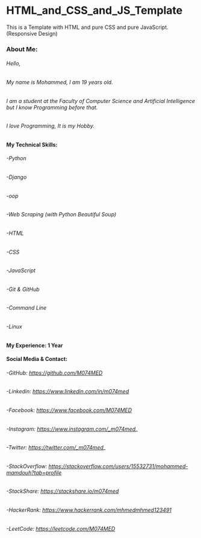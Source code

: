 # HTML_and_CSS_and_JS_Template
This is a Template with HTML and pure CSS and pure JavaScript. (Responsive Design)


### About Me:
###### Hello,
###### My name is Mohammed, I am 19 years old.
###### I am a student at the Faculty of Computer Science and Artificial Intelligence but I know Programming before that.
###### I love Programming, It is my Hobby.

#### My Technical Skills:
######  -Python
######  -Django
######  -oop
######  -Web Scraping (with Python Beautiful Soup)
######  -HTML
######  -CSS
######  -JavaScript
######  -Git & GitHub
######  -Command Line
######  -Linux

#### My Experience: 1 Year


#### Social Media & Contact:
######  -GitHub: https://github.com/M074MED
######  -Linkedin: https://www.linkedin.com/in/m074med
######  -Facebook: https://www.facebook.com/M074MED
######  -Instagram: https://www.instagram.com/_m074med_
######  -Twitter: https://twitter.com/_m074med_
######  -StackOverflow: https://stackoverflow.com/users/15532731/mohammed-mamdouh?tab=profile
######  -StackShare: https://stackshare.io/m074med
######  -HackerRank: https://www.hackerrank.com/mhmedmhmed123491
######  -LeetCode: https://leetcode.com/M074MED
